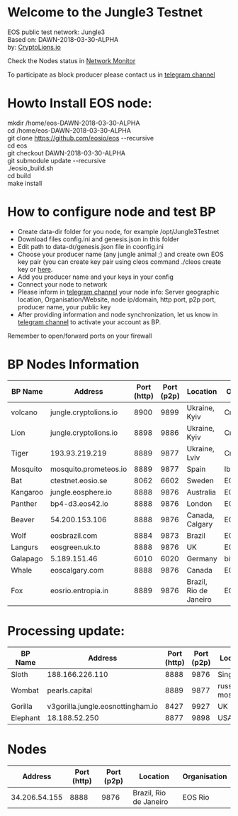 # Welcome to the Jungle3 Testnet
EOS public test network: Jungle3   
Based on: DAWN-2018-03-30-ALPHA  
by: <a target="_blank" href="http://CryptoLions.io">CryptoLions.io</a>  


Check the Nodes status in <a target="_blank" href="http://jungle.cryptolions.io:9898/monitor3/">Network Monitor</a>

To participate as block producer please contact us in <a target="_blank" href="https://t.me/jungletestnet">telegram channel</a>


# Howto Install EOS node:  
  

mkdir /home/eos-DAWN-2018-03-30-ALPHA  
cd /home/eos-DAWN-2018-03-30-ALPHA  
git clone https://github.com/eosio/eos --recursive    
cd eos  
git checkout DAWN-2018-03-30-ALPHA  
git submodule update --recursive  
./eosio_build.sh  
cd build  
make install



# How to configure node and test BP
- Create data-dir folder for you node, for example /opt/Jungle3Testnet  
- Download files config.ini and genesis.json in this folder  
- Edit path to data-dr/genesis.json file in coonfig.ini
- Choose your producer name (any jungle animal ;) and create own EOS key pair (you can create key pair using cleos command ./cleos create key or <a target="_blank" href="https://nadejde.github.io/eos-token-sale/">here</a>.
- Add you producer name and your keys in your config
- Connect your node to network
- Please inform in <a target="_blank" href="https://t.me/jungletestnet">telegram channel</a> your node info: Server geographic location, Organisation/Website, node ip/domain, http port, p2p port, producer name, your public key
- After providing information and node synchronization, let us know in <a target="_blank" href="https://t.me/jungletestnet">telegram channel</a> to activate your account as BP.
  
Remember to open/forward ports on your firewall
  
<!---If you hvae compiled scripts already, you can download and use prepared data-folder <a href="http://imgs.cryptolions.io/Jungle3TestnetNode.tar.gz"> Jungle3TestnetNode.tar.gz </a>. Place files like in archive and edit config with your parametrs - ports, producer name and keys --->



# BP Nodes Information
| BP Name | Address | Port (http) | Port (p2p) | Location | Organisation |
|---------|---------|-------------|------------|----------|--------------|
| volcano | jungle.cryptolions.io | 8900	| 9899	 | Ukraine, Kyiv | CryptoLions.io |
| Lion | jungle.cryptolions.io | 8898	| 9886 | Ukraine, Kyiv | CryptoLions.io |
| Tiger | 193.93.219.219 | 8889	| 9877 | Ukraine, Lviv | CryptoLions.io |
| Mosquito | mosquito.prometeos.io | 8889 | 9877 |  Spain | IberEOS |
| Bat | ctestnet.eosio.se | 8062 | 6602 | Sweden | EOSio.se |
| Kangaroo | jungle.eosphere.io | 8888 | 9876 |  Australia | EOSphere.io |
| Panther | bp4-d3.eos42.io | 8888 | 9876 |  London  | EOS42.io |
| Beaver | 54.200.153.106 | 8888 | 9876 |  Canada, Calgary  | EOS Calgary |
| Wolf | eosbrazil.com | 8884 | 9873 |  Brazil  | EOSbrazil.co |
| Langurs | eosgreen.uk.to | 8888 | 9876 |  UK | EOSgreen.io |
| Galapago | 5.189.151.46 | 6010 | 6020 |  Germany | bitcoineos.fun |
| Whale | eoscalgary.com | 8888 | 9876 | Canada | EOS.Cafe |
| Fox | eosrio.entropia.in | 8889 | 9876 |  Brazil, Rio de Janeiro  | EOS Rio |


# Processing update:
| BP Name | Address | Port (http) | Port (p2p) | Location | Organisation |
|---------|---------|-------------|------------|----------|--------------|
| Sloth | 188.166.226.110 | 8888 | 9876 |  Singapore  | EOS Botetourt |
| Wombat | pearls.capital | 8889 | 9877 |  russia, moscow | pearls.capital |
| Gorilla | v3gorilla.jungle.eosnottingham.io | 8427 | 9927 |  UK | EOSnottingham.io |
| Elephant | 18.188.52.250 | 8877  | 9898 | USA | Blockpro.one |

# Nodes
| Address | Port (http) | Port (p2p) | Location | Organisation |
|---------|-------------|------------|----------|--------------|
| 34.206.54.155 |	8888 | 9876 |	Brazil, Rio de Janeiro | EOS Rio |

